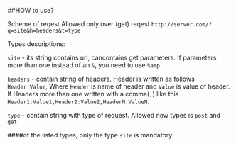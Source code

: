 ##HOW to use?

Scheme of reqest.Allowed only over (get) reqest
`http://server.com/?q=site&h=headers&t=type`

Types descriptions:

`site` - its string contains url, cancontains get parameters. If parameters more than one instead of an `&`, you need to use `%amp`. 

`headers` - contain string of headers. Header is written as follows `Header:Value`, Where `Header` is name of header and `Value` is value of header. If Headers more than one written with a comma(`,`) like this `Header1:Value1,Header2:Value2,HeaderN:ValueN`.

`type` - contain string with type of request. Allowed now types is `post` and `get`

####of the listed types, only the type `site` is mandatory
